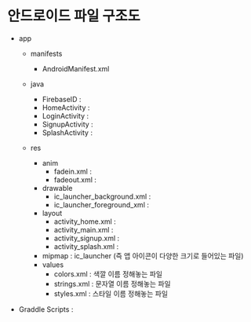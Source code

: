 # 안드로이드 파일 구조도

* app

  * manifests

    * AndroidManifest.xml

  * java

    * FirebaseID :
    * HomeActivity : 
    * LoginActivity : 
    * SignupActivity : 
    * SplashActivity : 

  * res

    * anim
      * fadein.xml : 
      * fadeout.xml : 
    * drawable
      * ic_launcher_background.xml : 
      * ic_launcher_foreground_xml : 
    * layout
      * activity_home.xml : 
      * activity_main.xml : 
      * activity_signup.xml : 
      * activity_splash.xml : 
    * mipmap : ic_launcher  (즉 앱 아이콘이 다양한 크기로 들어있는 파일)
    * values
      * colors.xml : 색깔 이름 정해놓는 파일
      * strings.xml : 문자열 이름 정해놓는 파일
      * styles.xml : 스타일 이름 정해놓는 파일

    

* Graddle Scripts : 

